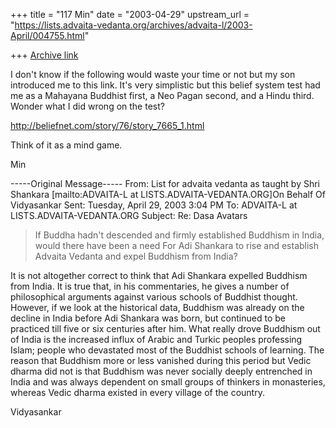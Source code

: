 +++
title = "117 Min"
date = "2003-04-29"
upstream_url = "https://lists.advaita-vedanta.org/archives/advaita-l/2003-April/004755.html"

+++
[Archive link](https://lists.advaita-vedanta.org/archives/advaita-l/2003-April/004755.html)

I don't know if the following would waste your time or not but my son
introduced me to this link.
It's very simplistic but this belief system test had me as a Mahayana
Buddhist first, a Neo Pagan second, and a Hindu third. Wonder what I did
wrong on the test?

http://beliefnet.com/story/76/story_7665_1.html

Think of it as a mind game.

Min


-----Original Message-----
From: List for advaita vedanta as taught by Shri Shankara
[mailto:ADVAITA-L at LISTS.ADVAITA-VEDANTA.ORG]On Behalf Of Vidyasankar
Sent: Tuesday, April 29, 2003 3:04 PM
To: ADVAITA-L at LISTS.ADVAITA-VEDANTA.ORG
Subject: Re: Dasa Avatars

>If Buddha hadn't descended and firmly established
>Buddhism in India, would there have been a need For
>Adi Shankara to rise and establish Advaita Vedanta and
>expel Buddhism from India?

It is not altogether correct to think that Adi Shankara expelled Buddhism
from India. It is true that, in his commentaries, he gives a number of
philosophical arguments against various schools of Buddhist thought.
However, if we look at the historical data, Buddhism was already on the
decline in India before Adi Shankara was born, but continued to be
practiced till five or six centuries after him. What really drove Buddhism
out of India is the increased influx of Arabic and Turkic peoples
professing Islam; people who devastated most of the Buddhist schools of
learning. The reason that Buddhism more or less vanished during this period
but Vedic dharma did not is that Buddhism was never socially deeply
entrenched in India and was always dependent on small groups of thinkers in
monasteries, whereas Vedic dharma existed in every village of the country.

Vidyasankar

